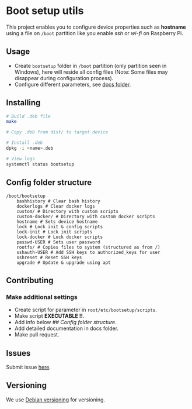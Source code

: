 # Boot setup utils

This project enables you to configure device properties such as **hostname** using a file on `/boot` partition like you enable *ssh* or *wi-fi* on Raspberry Pi.

## Usage

- Create `bootsetup` folder in `/boot` partition (only partition seen in Windows), here will reside all config files (Note: Some files may disappear during configuration process).
- Configure different parameters, see [docs folder](docs).

## Installing

``` bash
# Build .deb file
make

# Copy .deb from dist/ to target device

# Install .deb
dpkg -i <name>.deb

# View logs
systemctl status bootsetup
```

## Config folder structure

```
/boot/bootsetup
	bashhistory # Clear bash history
	dockerlogs # Clear docker logs
	custom/	# Directory with custom scripts
	custom-docker/ # Directory with custom docker scripts
	hostname # Sets device hostname
	lock # Lock init & config scripts
	lock-init # Lock init scripts
	lock-docker # Lock docker scripts
	passwd-USER # Sets user password
	rootfs/	# Copies files to system (structured as from /)
	sshauth-USER # Add SSH keys to authorized_keys for user
	sshreset # Reset SSH keys
	upgrade # Update & upgrade using apt
```

## Contributing

### Make additional settings

- Create script for parameter in `root/etc/bootsetup/scripts`.
- Make script **EXECUTABLE !!**.
- Add info below *## Config folder structure*.
- Add detailed documentation in docs folder.
- Make pull request.

## Issues

Submit issue [here](https://github.com/SloCompTech/deb-boot-setup/issues).  

## Versioning

We use [Debian versioning](https://www.debian.org/doc/debian-policy/ch-controlfields.html#s-f-version) for versioning.
